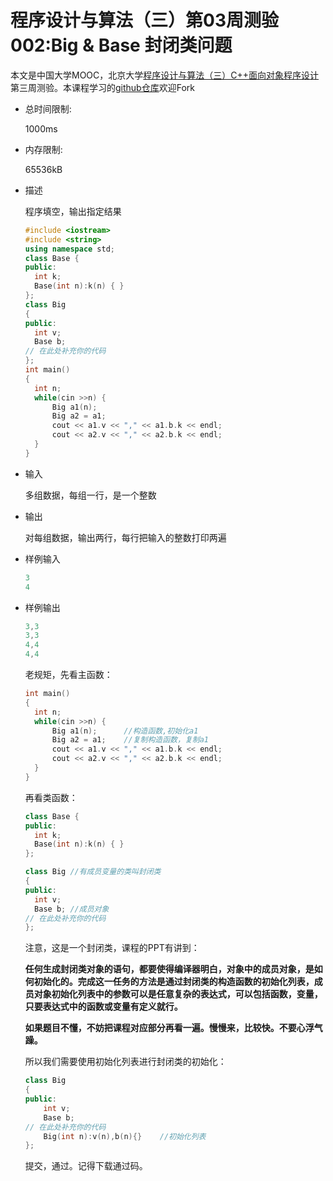 # 程序设计与算法（三）第03周测验002:Big & Base 封闭类问题

本文是中国大学MOOC，北京大学[程序设计与算法（三）C++面向对象程序设计](https://www.icourse163.org/learn/PKU-1002029030#/learn/announce)第三周测验。本课程学习的[github仓库](https://github.com/mrcangye/PKU_Cplus_2020Spring)欢迎Fork

- 总时间限制: 

  1000ms

- 内存限制: 

  65536kB

- 描述

  程序填空，输出指定结果

  ```cpp
  #include <iostream>
  #include <string>
  using namespace std;
  class Base {
  public:
  	int k;
  	Base(int n):k(n) { }
  };
  class Big
  {
  public:
  	int v;
  	Base b;
  // 在此处补充你的代码
  };
  int main()
  {
  	int n;
  	while(cin >>n) {
  		Big a1(n);
  		Big a2 = a1;
  		cout << a1.v << "," << a1.b.k << endl;
  		cout << a2.v << "," << a2.b.k << endl;
  	}
  }
  ```

  

- 输入

  多组数据，每组一行，是一个整数

- 输出

  对每组数据，输出两行，每行把输入的整数打印两遍

- 样例输入

  ```cpp
  3
  4
  ```

  

- 样例输出

  ```cpp
  3,3
  3,3
  4,4
  4,4
  ```

  老规矩，先看主函数：

  ```cpp
  int main()
  {
  	int n;
  	while(cin >>n) {
  		Big a1(n);		//构造函数,初始化a1
  		Big a2 = a1;	//复制构造函数，复制a1
  		cout << a1.v << "," << a1.b.k << endl;
  		cout << a2.v << "," << a2.b.k << endl;
  	}
  }
  ```

  再看类函数：

  ```cpp
  class Base {
  public:
  	int k;
  	Base(int n):k(n) { }
  };
  
  class Big	//有成员变量的类叫封闭类
  {
  public:
  	int v;
  	Base b;	//成员对象
  // 在此处补充你的代码
  };
  ```

  注意，这是一个封闭类，课程的PPT有讲到：

  **任何生成封闭类对象的语句，都要使得编译器明白，对象中的成员对象，是如何初始化的。完成这一任务的方法是通过封闭类的构造函数的初始化列表，成员对象初始化列表中的参数可以是任意复杂的表达式，可以包括函数，变量，只要表达式中的函数或变量有定义就行。**

  **如果题目不懂，不妨把课程对应部分再看一遍。慢慢来，比较快。不要心浮气躁。**

  所以我们需要使用初始化列表进行封闭类的初始化：

  ```cpp
  class Big
  {
  public:
      int v;
      Base b;
  // 在此处补充你的代码
      Big(int n):v(n),b(n){}	//初始化列表
  };
  ```

  提交，通过。记得下载通过码。

  

